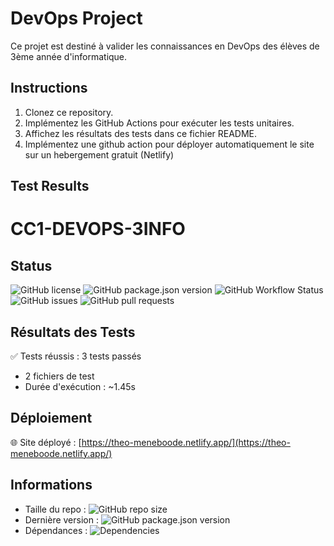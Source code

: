 # DevOps Project

Ce projet est destiné à valider les connaissances en DevOps des élèves de 3ème année d'informatique.

## Instructions

1. Clonez ce repository.
2. Implémentez les GitHub Actions pour exécuter les tests unitaires.
3. Affichez les résultats des tests dans ce fichier README.
4. Implémentez une github action pour déployer automatiquement le site sur un hebergement gratuit (Netlify)

## Test Results

# CC1-DEVOPS-3INFO

## Status
![GitHub license](https://img.shields.io/github/license/WicaebethTheo/CC1-DEVOPS-3INFO)
![GitHub package.json version](https://img.shields.io/github/package-json/v/WicaebethTheo/CC1-DEVOPS-3INFO)
![GitHub Workflow Status](https://github.com/WicaebethTheo/CC1-DEVOPS-3INFO/actions/workflows/ci.yml/badge.svg)
![GitHub issues](https://img.shields.io/github/issues/WicaebethTheo/CC1-DEVOPS-3INFO)
![GitHub pull requests](https://img.shields.io/github/issues-pr/WicaebethTheo/CC1-DEVOPS-3INFO)

## Résultats des Tests
✅ Tests réussis : 3 tests passés
- 2 fichiers de test
- Durée d'exécution : ~1.45s

## Déploiement
🌐 Site déployé : [https://theo-meneboode.netlify.app/](https://theo-meneboode.netlify.app/)

## Informations
- Taille du repo : ![GitHub repo size](https://img.shields.io/github/repo-size/WicaebethTheo/CC1-DEVOPS-3INFO)
- Dernière version : ![GitHub package.json version](https://img.shields.io/github/package-json/v/WicaebethTheo/CC1-DEVOPS-3INFO)
- Dépendances : ![Dependencies](https://img.shields.io/badge/dependencies-up%20to%20date-brightgreen)
